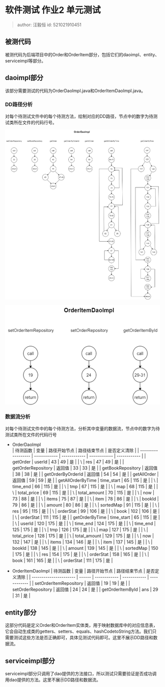 # 软件测试 作业2 单元测试

> author: 汪毅恒 
> id: 521021910451  

## 被测代码
被测代码为后端项目中的Order和OrderItem部分，包括它们的daoimpl、entity、serviceimpl等部分。

## daoimpl部分
该部分需要测试的代码为OrderDaoImpl.java和OrderItemDaoImpl.java。

### DD路径分析
对每个待测试文件中的每个待测方法，绘制对应的DD路径，节点中的数字为待测试类所在文件的代码行号。

![alt text](OrderDaoImpl_DD.drawio.png)
 
![alt text](OrderItemDaoImpl_DD.drawio.png)

### 数据流分析
对每个待测试文件中的每个待测方法，分析其中变量的数据流，节点中的数字为待测试类所在文件的代码行号
- OrderDaoImpl    
    | 待测函数           | 变量         | 路径开始节点 | 路径结束节点 | 是否定义清除 |
    | ------------------ | ------------ | ------------ | ------------ | ------------ |
    | getOrder           | userId       | 43           | 49           | 是           |
    | \                  | res          | 47           | 49           | 是           |
    | getOrderRepository | 返回值       | 33           | 33           | 是           |
    | getBookRepository  | 返回值       | 38           | 38           | 是           |
    | getOrderByOrderId  | 返回值       | 54           | 54           | 是           |
    | getAllOrder        | 返回值       | 59           | 59           | 是           |
    | getAllOrderByTime  | time_start   | 65           | 115          | 是           |
    | \                  | time_end     | 66           | 115          | 是           |
    | \                  | tmp          | 67           | 115          | 是           |
    | \                  | map          | 68           | 115          | 是           |
    | \                  | total_price  | 69           | 115          | 是           |
    | \                  | total_amount | 70           | 115          | 是           |
    | \                  | now          | 73           | 88           | 是           |
    | \                  | items        | 75           | 87           | 是           |
    | \                  | item         | 78           | 86           | 是           |
    | \                  | bookId       | 79           | 86           | 是           |
    | \                  | amount       | 80           | 86           | 是           |
    | \                  | sortedMap    | 91           | 115          | 是           |
    | \                  | res          | 95           | 115          | 是           |
    | \                  | orderStat    | 99           | 106          | 是           |
    | \                  | book         | 102          | 106          | 是           |
    | \                  | orderStat    | 111          | 115          | 是           |
    | getOrderByTime     | time_start   | 65           | 115          | 是           |
    | \                  | userId       | 120          | 175          | 是           |
    | \                  | time_end     | 124          | 175          | 是           |
    | \                  | time_end     | 125          | 175          | 是           |
    | \                  | tmp          | 126          | 175          | 是           |
    | \                  | map          | 127          | 175          | 是           |
    | \                  | total_price  | 128          | 175          | 是           |
    | \                  | total_amount | 129          | 175          | 是           |
    | \                  | now          | 132          | 147          | 是           |
    | \                  | items        | 134          | 146          | 是           |
    | \                  | item         | 137          | 145          | 是           |
    | \                  | bookId       | 138          | 145          | 是           |
    | \                  | amount       | 139          | 145          | 是           |
    | \                  | sortedMap    | 150          | 175          | 是           |
    | \                  | res          | 154          | 175          | 是           |
    | \                  | orderStat    | 158          | 165          | 是           |
    | \                  | book         | 161          | 165          | 是           |
    | \                  | orderStat    | 111          | 175          | 是           |


- OrderItemDaoImpl
    | 待测函数               | 变量   | 路径开始节点 | 路径结束节点 | 是否定义清除 |
    | ---------------------- | ------ | ------------ | ------------ | ------------ |
    | setOrderItemRepository | 返回值 | 19           | 19           | 是           |
    | setOrderRepository     | 返回值 | 24           | 24           | 是           |
    | getOrderItemById       | ans    | 29           | 31           | 是           |


## entity部分
这部分代码是定义Order和OrderItem实体类，用于映射数据库中的对应信息表，它会自动生成类的getters、setters、equals、hashCodetoString方法。我们只需要测试这些方法是否正确即可，具体见测试代码即可。这里不展示DD路径和数据流。

## serviceimpl部分
serviceimpl部分只调用了dao提供的方法接口，所以测试只需要验证是否成功调用dao提供的方法。这里不展示DD路径和数据流。